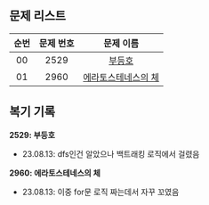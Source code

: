 ## 문제 리스트

|          순번          |       문제 번호         |        문제 이름         |
| :-----: | :-----: | :-----: | 
| 00 | 2529 | <a href="https://www.acmicpc.net/problem/2529">부등호</a> |
| 01 | 2960 | <a href="https://www.acmicpc.net/problem/2960">에라토스테네스의 체</a> |

## 복기 기록

**2529: 부등호**
- 23.08.13: dfs인건 알았으나 백트래킹 로직에서 걸렸음

**2960: 에라토스테네스의 체**
- 23.08.13: 이중 for문 로직 짜는데서 자꾸 꼬였음

